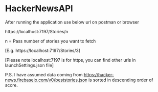 # HackerNewsAPI

After running the application use below url on postman or browser

https://localhost:7197/Stories/n

n = Pass number of stories you want to fetch

[E.g. https://localhost:7197/Stories/3]

[Please note localhost:7197 is for https, you can find other urls in launchSettings.json file]

P.S. I have assumed data coming from https://hacker-news.firebaseio.com/v0/beststories.json is sorted in descending order of score.

